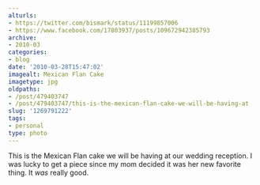 ```yaml
---
alturls:
- https://twitter.com/bismark/status/11199857006
- https://www.facebook.com/17803937/posts/109672942385793
archive:
- 2010-03
categories:
- blog
date: '2010-03-28T15:47:02'
imagealt: Mexican Flan Cake
imagetype: jpg
oldpaths:
- /post/479403747
- /post/479403747/this-is-the-mexican-flan-cake-we-will-be-having-at
slug: '1269791222'
tags:
- personal
type: photo
---
```


This is the Mexican Flan cake we will be having at our wedding reception.
I was lucky to get a piece since my mom decided it was her new favorite
thing.  It _was_ really good.

